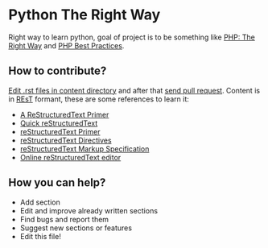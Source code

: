 Python The Right Way
====================
Right way to learn python, goal of project is to be something like [PHP: The Right Way](http://www.phptherightway.com/)
and [PHP Best Practices](https://phpbestpractices.org/).

How to contribute?
------------------
[Edit .rst files in content directory](https://help.github.com/categories/81/articles) and after that [send pull request](https://help.github.com/categories/63/articles). Content is in [REsT](https://en.wikipedia.org/wiki/ReStructuredText) formant, these are some references to learn it:
* [A ReStructuredText Primer](http://docutils.sourceforge.net/docs/user/rst/quickstart.html)
* [Quick reStructuredText](http://docutils.sourceforge.net/docs/user/rst/quickref.html)
* [reStructuredText Primer](http://sphinx-doc.org/rest.html)
* [reStructuredText Directives](http://docutils.sourceforge.net/docs/ref/rst/directives.html)
* [reStructuredText Markup Specification](http://docutils.sourceforge.net/docs/ref/rst/restructuredtext.html)
* [Online reStructuredText editor](http://rst.ninjs.org/)

How you can  help?
------------------
* Add section
* Edit and improve already written sections
* Find bugs and report them
* Suggest new sections or features
* Edit this file!

